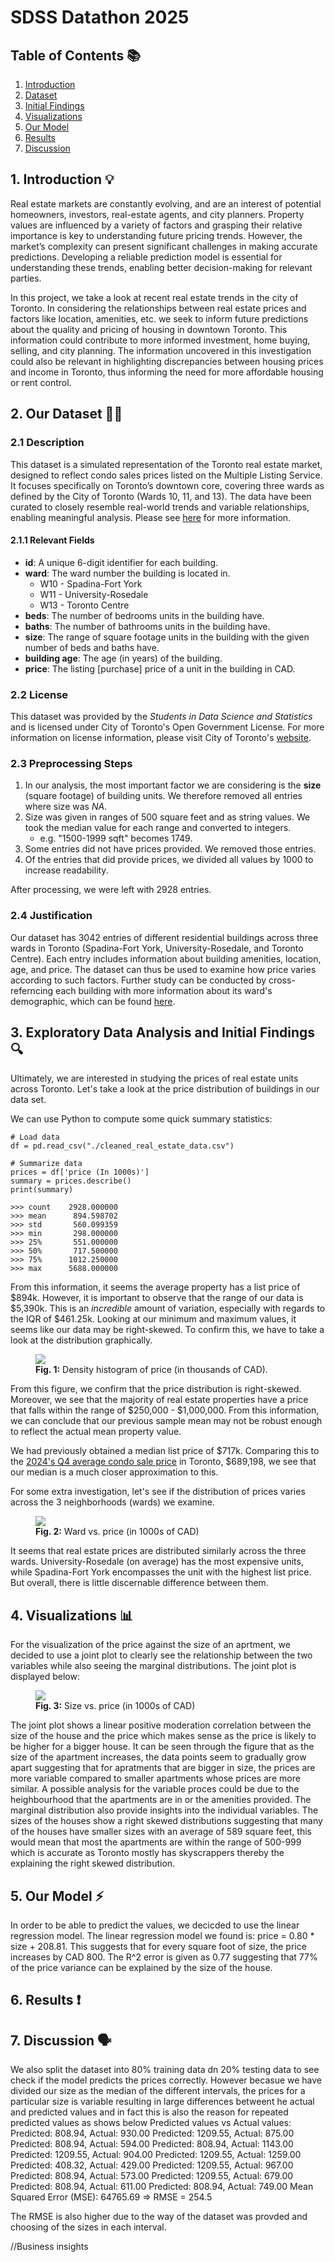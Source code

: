 # SDSS Datathon 2025
## Table of Contents 📚
1. [Introduction](#1-introduction-)
2. [Dataset](#2-our-dataset-)
3. [Initial Findings](#3-exploratory-data-analysis-and-initial-findings-)
4. [Visualizations](#4-visualizations-)
5. [Our Model](#5-our-model-)
7. [Results](#6-results-)
6. [Discussion](#7-discussion-)

## 1. Introduction 💡
Real estate markets are constantly evolving, and are an interest of potential homeowners, investors, real-estate agents, and city planners. Property values are influenced by a variety of factors and grasping their relative importance is key to understanding future pricing trends. However, the market’s complexity can present significant challenges in making accurate predictions. Developing a reliable prediction model is essential for understanding these trends, enabling better decision-making for relevant parties.

In this project, we take a look at recent real estate trends in the city of Toronto. In considering the relationships between real estate prices and factors like location, amenities, etc. we seek to inform future predictions about the quality and pricing of housing in downtown Toronto. This information could contribute to more informed investment, home buying, selling, and city planning. The information uncovered in this investigation could also be relevant in highlighting discrepancies between housing prices and income in Toronto, thus informing the need for more affordable housing or rent control.

## 2. Our Dataset 👩‍💻
### 2.1 Description
This dataset is a simulated representation of the Toronto real estate market, designed to reflect condo sales prices listed on the Multiple Listing Service. It focuses specifically on Toronto’s downtown core, covering three wards as defined by the City of Toronto (Wards 10, 11, and 13). The data have been curated to closely resemble real-world trends and variable relationships, enabling meaningful analysis. Please see [here](https://drive.google.com/drive/u/0/folders/1Y1sOZAPeHhqiO_hwkCkz_H6BPT-WXZEU) for more information.

#### 2.1.1 Relevant Fields
* **id**: A unique 6-digit identifier for each building.
* **ward**: The ward number the building is located in.
    * W10 - Spadina-Fort York
    * W11 - University-Rosedale
    * W13 - Toronto Centre
* **beds**: The number of bedrooms units in the building have.
* **baths**: The number of bathrooms units in the building have.
* **size**: The range of square footage units in the building with the given number of beds and baths have.
* **building age**: The age (in years) of the building.
* **price**: The listing [purchase] price of a unit in the building in CAD.

### 2.2 License
This dataset was provided by the *Students in Data Science and Statistics* and is licensed under City of Toronto's Open Government License. For more information on license information, please visit City of Toronto's [website](https://www.toronto.ca/city-government/data-research-maps/open-data/open-data-licence/).

### 2.3 Preprocessing Steps
1. In our analysis, the most important factor we are considering is the **size** (square footage) of building units. We therefore removed all entries where size was *NA*.
2. Size was given in ranges of 500 square feet and as string values. We took the median value for each range and converted to integers.
    * e.g. "1500-1999 sqft" becomes 1749.
3. Some entries did not have prices provided. We removed those entries.
4. Of the entries that did provide prices, we divided all values by 1000 to increase readability.

After processing, we were left with 2928 entries.

### 2.4 Justification
Our dataset has 3042 entries of different residential buildings across three wards in Toronto (Spadina-Fort York, University-Rosedale, and Toronto Centre). Each entry includes information about building amenities, location, age, and price. The dataset can thus be used to examine how price varies according to such factors. Further study can be conducted by cross-referncing each building with more information about its ward's demographic, which can be found [here](https://www.toronto.ca/city-government/data-research-maps/neighbourhoods-communities/ward-profiles/).

## 3. Exploratory Data Analysis and Initial Findings 🔍
Ultimately, we are interested in studying the prices of real estate units across Toronto. Let's take a look at the price distribution of buildings in our data set.

We can use Python to compute some quick summary statistics:
```
# Load data
df = pd.read_csv("./cleaned_real_estate_data.csv")

# Summarize data 
prices = df['price (In 1000s)']
summary = prices.describe()
print(summary)

>>> count    2928.000000
>>> mean      894.598702
>>> std       560.099359
>>> min       298.000000
>>> 25%       551.000000
>>> 50%       717.500000
>>> 75%      1012.250000
>>> max      5688.000000
```
From this information, it seems the average property has a list price of $894k. However, it is important to observe that the range of our data is $5,390k. This is an *incredible* amount of variation, especially with regards to the IQR of $461.25k. Looking at our minimum and maximum values, it seems like our data may be right-skewed. To confirm this, we have to take a look at the distribution graphically.

<figure>
    <img src="./price_disribution.png"/>
    <figcaption><strong>Fig. 1:</strong> Density histogram of price (in thousands of CAD).</figcaption>
</figure>

From this figure, we confirm that the price distribution is right-skewed. Moreover, we see that the majority of real estate properties have a price that falls within the range of $250,000 - $1,000,000. From this information, we can conclude that our previous sample mean may not be robust enough to reflect the actual mean property value.

We had previously obtained a median list price of $717k. Comparing this to the [2024's Q4 average condo sale price](https://trreb.ca/market-data/condo-market-report/) in Toronto, $689,198, we see that our median is a much closer approximation to this.

For some extra investigation, let's see if the distribution of prices varies across the 3 neighborhoods (wards) we examine.

<figure>
    <img src="./ward_vs_price.png"/>
    <figcaption><strong>Fig. 2:</strong> Ward vs. price (in 1000s of CAD)</figcaption>
</figure>

It seems that real estate prices are distributed similarly across the three wards. University-Rosedale (on average) has the most expensive units, while Spadina-Fort York encompasses the unit with the highest list price. But overall, there is little discernable difference between them.

## 4. Visualizations 📊
For the visualization of the price against the size of an aprtment, we decided to use a joint plot to clearly see the relationship between the two variables while also seeing the marginal distributions. The joint plot is displayed below: 
<figure>
    <img src="./joint_plot.png"/>
    <figcaption><strong>Fig. 3:</strong> Size vs. price (in 1000s of CAD)</figcaption>
</figure>
The joint plot shows a linear positive moderation correlation between the size of the house and the price which makes sense as the price is likely to be higher for a bigger house. It can be seen through the figure that as the size of the apartment increases, the data points seem to gradually grow apart suggesting that for apratments that are bigger in size, the prices are more variable compared to smaller apartments whose prices are more similar. A possible analysis for the variable proces could be due to the heighbourhood that the apartments are in or the amenities provided. 
The marginal distribution also provide insights into the individual variables. The sizes of the houses show a right skewed distributions suggesting that many of the houses have smaller sizes with an average of 589 square feet, this would mean that most the apartments are within the range of 500-999 which is accurate as Toronto mostly has skyscrappers thereby the explaining the right skewed distribution. 


## 5. Our Model ⚡️
In order to be able to predict the values, we decicded to use the linear regression model. The linear regression model we found is:  price = 0.80 * size + 208.81. 
This suggests that for every square foot of size, the price increases by CAD 800. The R^2 error is given as 0.77 suggesting that 77% of the price variance can be explained by the size of the house. 


## 6. Results ❗️


## 7. Discussion 🗣️
We also split the dataset into 80% training data dn 20% testing data to see check if the model predicts the prices correctly. However becasue we have divided our size as the median of the different intervals, the prices for a particular size is variable resulting in large differences betweent he actual and predicted values and in fact this is also the reason for repeated predicted values as shows below
Predicted values vs Actual values:
Predicted: 808.94, Actual: 930.00
Predicted: 1209.55, Actual: 875.00
Predicted: 808.94, Actual: 594.00
Predicted: 808.94, Actual: 1143.00
Predicted: 1209.55, Actual: 904.00
Predicted: 1209.55, Actual: 1259.00
Predicted: 408.32, Actual: 429.00
Predicted: 1209.55, Actual: 967.00
Predicted: 808.94, Actual: 573.00
Predicted: 1209.55, Actual: 679.00
Predicted: 808.94, Actual: 611.00
Predicted: 808.94, Actual: 749.00 
Mean Squared Error (MSE): 64765.69 => RMSE = 254.5

The RMSE is also higher due to the way of the dataset was provded and choosing of the sizes in each interval.  

//Business insights 